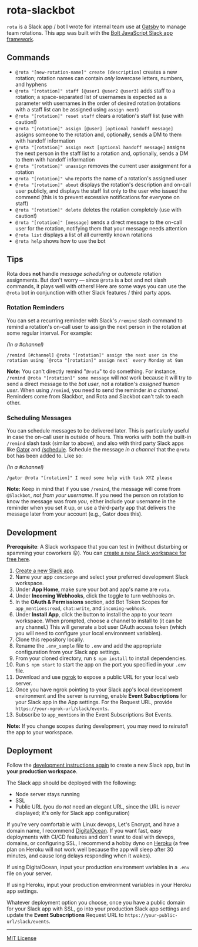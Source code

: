 # rota-slackbot

`rota` is a Slack app / bot I wrote for internal team use at [Gatsby](https://gatsbyjs.com) to manage team rotations. This app was built with the [Bolt JavaScript Slack app framework](https://github.com/slackapi/bolt).

## Commands

* `@rota "[new-rotation-name]" create [description]` creates a new rotation; rotation names can contain _only_ lowercase letters, numbers, and hyphens
* `@rota "[rotation]" staff [@user1 @user2 @user3]` adds staff to a rotation; a space-separated list of usernames is expected as a parameter with usernames in the order of desired rotation (rotations with a staff list can be assigned using `assign next`)
* `@rota "[rotation]" reset staff` clears a rotation's staff list (use with caution!)
* `@rota "[rotation]" assign [@user] [optional handoff message]` assigns someone to the rotation and, optionally, sends a DM to them with handoff information
* `@rota "[rotation]" assign next [optional handoff message]` assigns the next person in the staff list to a rotation and, optionally, sends a DM to them with handoff information
* `@rota "[rotation]" unassign` removes the current user assignment for a rotation
* `@rota "[rotation]" who` reports the name of a rotation's assigned user
* `@rota "[rotation]" about` displays the rotation's description and on-call user publicly, and displays the staff list only to the user who issued the commend (this is to prevent excessive notifications for everyone on staff)
* `@rota "[rotation]" delete` deletes the rotation completely (use with caution!)
* `@rota "[rotation]" [message]` sends a direct message to the on-call user for the rotation, notifying them that your message needs attention
* `@rota list` displays a list of all currently known rotations
* `@rota help` shows how to use the bot

## Tips

Rota does **not** handle _message scheduling_ or _automate_ rotation assignments. But don't worry — since `@rota` is a bot and not slash commands, it plays well with others! Here are some ways you can use the `@rota` bot in conjunction with other Slack features / third party apps.

### Rotation Reminders

You can set a recurring reminder with Slack's `/remind` slash command to remind a rotation's on-call user to assign the next person in the rotation at some regular interval. For example:

_(In a #channel)_
```
/remind [#channel] @rota "[rotation]" assign the next user in the rotation using `@rota "[rotation]" assign next` every Monday at 9am
```

**Note:** You can't directly remind "`@rota`" to do something. For instance, `/remind @rota "[rotation]" some message` will _not_ work because it will try to send a direct message to the _bot user_, not a rotation's _assigned human user_. When using `/remind`, you need to send the reminder _in a channel_. Reminders come from Slackbot, and Rota and Slackbot can't talk to each other.

### Scheduling Messages

You can schedule messages to be delivered later. This is particularly useful in case the on-call user is outside of hours. This works with both the built-in `/remind` slash task (similar to above), and also with third party Slack apps like [Gator](https://www.gator.works/) and [/schedule](https://slackscheduler.com/). Schedule the message _in a channel_ that the `@rota` bot has been added to. Like so:

_(In a #channel)_
```
/gator @rota "[rotation]" I need some help with task XYZ please
```

**Note:** Keep in mind that if you use `/remind`, the message will come from `@Slackbot`, _not from your username_. If you need the person on rotation to know the message was from _you_, either include your username in the reminder when you set it up, or use a third-party app that delivers the message later from your account (e.g., Gator does this).

## Development

**Prerequisite**: A Slack workspace that you can test in (without disturbing or spamming your coworkers 😛). You can [create a new Slack workspace for free here](https://slack.com/get-started#/create).

1. [Create a new Slack app](https://api.slack.com/apps/new).
2. Name your app `concierge` and select your preferred development Slack workspace.
3. Under **App Home**, make sure your bot and app's name are `rota`.
4. Under **Incoming Webhooks**, click the toggle to turn webhooks `On`.
5. In the **OAuth & Permissions** section, add Bot Token Scopes for `app_mentions:read`, `chat:write`, and `incoming-webhook`.
6. Under **Install App**, click the button to install the app to your team workspace. When prompted, choose a channel to install to (it can be any channel.) This will generate a bot user OAuth access token (which you will need to configure your local environment variables).
7. Clone this repository locally.
8. Rename the `.env_sample` file to `.env` and add the appropriate configuration from your Slack app settings.
9. From your cloned directory, run `$ npm install` to install dependencies.
10. Run `$ npm start` to start the app on the port you specified in your `.env` file.
11. Download and use [ngrok](https://ngrok.com) to expose a public URL for your local web server.
12. Once you have ngrok pointing to your Slack app's local development environment and the server is running, enable **Event Subscriptions** for your Slack app in the App settings. For the Request URL, provide `https://your-ngrok-url/slack/events`.
13. Subscribe to `app_mentions` in the Event Subscriptions Bot Events.

**Note:** If you change scopes during development, you may need to _reinstall_ the app to your workspace.

## Deployment

Follow the [development instructions again](#development) to create a new Slack app, but **in your production workspace**.

The Slack app should be deployed with the following:

* Node server stays running
* SSL
* Public URL (you do _not_ need an elegant URL, since the URL is never displayed; it's only for Slack app configuration)

If you're very comfortable with Linux devops, Let's Encrypt, and have a domain name, I recommend [DigitalOcean](https://www.digitalocean.com/pricing/). If you want fast, easy deployments with CI/CD features and don't want to deal with devops, domains, or configuring SSL, I recommend a hobby dyno on [Heroku](https://www.heroku.com/pricing) (a free plan on Heroku will not work well because the app will sleep after 30 minutes, and cause long delays responding when it wakes).

If using DigitalOcean, input your production environment variables in a `.env` file on your server.

If using Heroku, input your production environment variables in your Heroku app settings.

Whatever deployment option you choose, once you have a public domain for your Slack app with SSL, go into your production Slack app settings and update the **Event Subscriptions** Request URL to `https://your-public-url/slack/events`.

---

[MIT License](LICENSE)
